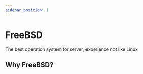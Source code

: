```yaml
---
sidebar_position: 1
---
```


# FreeBSD

The best operation system for server, experience not like Linux

## Why FreeBSD?

